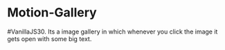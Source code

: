 # Motion-Gallery
#VanillaJS30. Its a image gallery in which whenever you click the image it gets open with some big text.
